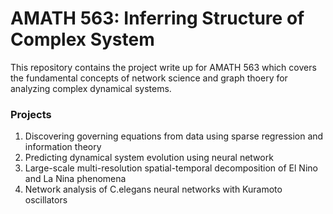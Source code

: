 # AMATH 563: Inferring Structure of Complex System

This repository contains the project write up for AMATH 563 which covers the fundamental concepts of network science and graph thoery for analyzing complex dynamical systems.

### Projects
1. Discovering governing equations from data using sparse regression and information theory
2. Predicting dynamical system evolution using neural network
3. Large-scale multi-resolution spatial-temporal decomposition of El Nino and La Nina phenomena
4. Network analysis of C.elegans neural networks with Kuramoto oscillators
